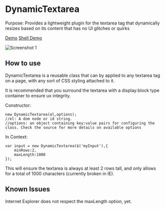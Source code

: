 DynamicTextarea
===========
Purpose: Provides a lightweight plugin for the textarea tag that dynamically resizes based on its content that has no UI glitches or quirks

[Demo](http://enmassellc.com/misc/dynamicTextarea.html "Demo")
[Shell Demo](http://mootools.net/shell/P832d/ "Shell Demo")

![Screenshot 1](http://dl.dropbox.com/u/18782/dynamicTextarea.jpg)

How to use
----------
DynamicTextarea is a reusable class that can by applied to any textarea tag on a page, with any sort of CSS styling attached to it.

It is recommended that you surround the textarea with a display:block type container to ensure ux integrity.

Constructor:

	new DynamicTextarea(el,options);
	//el: A dom node or id string.
	//options: an object containing key:value pairs for configuring the class. Check the source for more details on available options
	
In Context:

	var input = new DynamicTextarea($('myInput'),{
		minRows:2,
		maxLength:1000
	});

This will ensure the textarea is always at least 2 rows tall, and only allows for a total of 1000 characters (currently broken in IE).

Known Issues
-----------------
Internet Explorer does not respect the maxLength option, yet.
